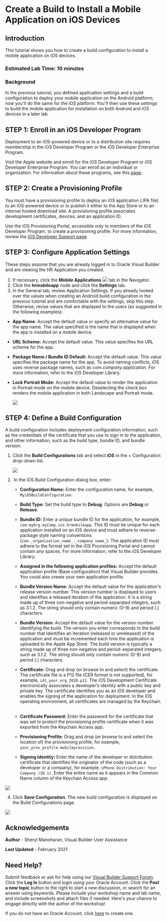 # Create a Build to Install a Mobile Application on iOS Devices

## Introduction

This tutorial shows you how to create a build configuration to install a mobile application on iOS devices. 

### Estimated Lab Time:  10 minutes

### Background

In the previous tutorial, you defined application settings and a build configuration to deploy your mobile application on the Android platform; now you'll do the same for the iOS platform. You'll then use these settings to build the mobile application for installation on both Android and iOS devices in a later lab.

## **STEP 1**: Enroll in an iOS Developer Program

Deployment to an iOS-powered device or to a distribution site requires membership in the iOS Developer Program or the iOS Developer Enterprise Program.

Visit the Apple website and enroll for the iOS Developer Program or iOS Developer Enterprise Program. You can enroll as an individual or organization. For information about these programs, see this [page](https://developer.apple.com/programs/).

## **STEP 2**: Create a Provisioning Profile

You must have a provisioning profile to deploy an iOS application (.IPA file) to an iOS-powered device or to publish it either to the App Store or to an internal hosted download site. A provisioning profile associates development certificates, devices, and an application ID.

Use the iOS Provisioning Portal, accessible only to members of the iOS Developer Program, to create a provisioning profile. For more information, review the [iOS Developer Support page](https://developer.apple.com/support/).

## **STEP 3**: Configure Application Settings

These steps assume that you are already logged in to Oracle Visual Builder and are viewing the HR Application you created.

1.  If necessary, click the **Mobile Applications** ![](./images/vbcsio_mob_mob_icon.png) tab in the Navigator.
2.  Click the **hrmobileapp** node and click the **Settings** tab.
3.  In the General tab, review Application Settings. If you already looked over the values when creating an Android build configuration in the previous tutorial and are comfortable with the settings, skip this step. Otherwise, revise values that are displayed to the users (as suggested in the following examples):

-   **App Name**: Accept the default value or specify an alternative value for the app name. The value specified is the name that is displayed when the app is installed on a mobile device.  

-   **URL Scheme:** Accept the default value. This value specifies the URL scheme for the app.
-   **Package Name / Bundle ID Default:** Accept the default value. This value specifies the package name for the app. To avoid naming conflicts, iOS uses reverse package names, such as _com.company.application_. For more information, refer to the iOS Developer Library.
-   **Lock Portrait Mode:** Accept the default value to render the application in Portrait mode on the mobile device. Deselecting the check box renders the mobile application in both Landscape and Portrait mode.  

    ![](./images/vbcsio_mob_gen_s3.png)


## **STEP 4**: Define a Build Configuration

A build configuration includes deployment configuration information, such as the credentials of the certificate that you use to sign in to the application, and other information, such as the build type, bundle ID, and bundle version.  

1.  Click the **Build Configurations** tab and select **iOS** in the + Configuration drop-down list.

    ![](./images/vbcsio_mob_bp_s1.png)

2.   In the iOS Build Configuration dialog box, enter:
    -   **Configuration Name:** Enter the configuration name, for example, `MyiOSBuildConfiguration`.
    -   **Build Type:** Set the build type to **Debug**. Options are **Debug** or **Release**.
    -   **Bundle ID:** Enter a unique bundle ID for the application, for example, `com.myOrg.myComp.ios.hrmobileapp`. This ID must be unique for each application installed on an iOS device and must adhere to reverse-package style naming conventions (`com._organization_name_._company name_`). The application ID must adhere to the format set in the iOS Provisioning Portal and cannot contain any spaces. For more information, refer to the iOS Developer Library.  

    -   **Assigned in the following application profiles:** Accept the default application profile (Base configuration) that Visual Builder provides. You could also create your own application profile.
    -   **Bundle Version Name:** Accept the default value for the application's release version number. This version number is displayed to users and identifies a released iteration of the application. It is a string made up of three non-negative and period-separated integers, such as 3.1.2. The string should only contain numeric (0-9) and period (.) characters.
    -   **Bundle Version:** Accept the default value for the version number identifying the build. The version you enter corresponds to the build number that identifies an iteration (released or unreleased) of the application and must be incremented each time the application is uploaded to the Apple App Store. The build version is typically a string made up of three non-negative and period-separated integers, such as 3.1.2. The string should only contain numeric (0-9) and period (.) characters. 
    -   **Certificate:** Drag and drop (or browse to and select) the certificate. The certificate file is a P12 file (CER format is not supported), for example, `id1_your_org_2020.p12`. The iOS Development Certificate electronically associates a developer’s identity with a public key and private key. The certificate identifies you as an iOS developer and enables the signing of the application for deployment. In the iOS operating environment, all certificates are managed by the Keychain.  
    -   **Certificate Password:** Enter the password for the certificate that was set to protect the provisioning profile certificate when it was exported from the Keychain Access app.
    -   **Provisioning Profile:** Drag and drop (or browse to and select the location of) the provisioning profile, for example, `your_prov_profile.mobileprovision`.
    -   **Signing Identity:** Enter the name of the developer or distribution certificate that identifies the originator of the code (such as a developer or a company), for example, `iPhone Distribution: Your Company (ID 1)`. Enter the entire name as it appears in the Common Name column of the Keychain Access app.

![](./images/vbcsio_mob_bp_s2.png)

4.  Click **Save Configuration**. The new build configuration is displayed on the Build Configurations page.

![](./images/vbcsio_mob_bp_result.png)

## Acknowledgements
**Author** - Sheryl Manoharan, Visual Builder User Assistance

**Last Updated** - February 2021

## Need Help?
Submit feedback or ask for help using our [Visual Builder Support Forum](https://cloudcustomerconnect.oracle.com/resources/e610f4723c/summary). Click the **Log In** button and login using your Oracle Account. Click the **Post a new topic** button to the right to start a new discussion, or search for an answer using keywords.  Please include your workshop name and lab name, and include screenshots and attach files if needed.  Here's your chance to engage directly with the author of the workshop!

If you do not have an Oracle Account, click [here](https://profile.oracle.com/myprofile/account/create-account.jspx) to create one.
